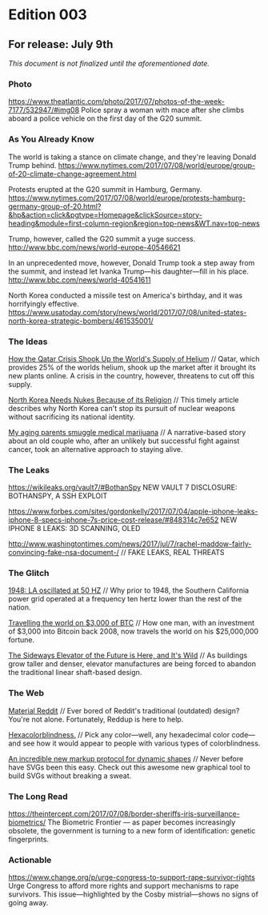 # Edition 003

## For release: July 9th

_This document is not finalized until the aforementioned date._

### Photo

https://www.theatlantic.com/photo/2017/07/photos-of-the-week-7177/532947/#img08
Police spray a woman with mace after she climbs aboard a police vehicle on the first day of the G20 summit.

### As You Already Know
The world is taking a stance on climate change, and they're leaving Donald Trump behind.
https://www.nytimes.com/2017/07/08/world/europe/group-of-20-climate-change-agreement.html

Protests erupted at the G20 summit in Hamburg, Germany.
https://www.nytimes.com/2017/07/08/world/europe/protests-hamburg-germany-group-of-20.html?&hp&action=click&pgtype=Homepage&clickSource=story-heading&module=first-column-region&region=top-news&WT.nav=top-news

Trump, however, called the G20 summit a yuge success.
http://www.bbc.com/news/world-europe-40546621

In an unprecedented move, however, Donald Trump took a step away from the summit, and instead let Ivanka Trump—his daughter—fill in his place.
http://www.bbc.com/news/world-40541611

North Korea conducted a missile test on America's birthday, and it was horrifyingly effective.
https://www.usatoday.com/story/news/world/2017/07/08/united-states-north-korea-strategic-bombers/461535001/

### The Ideas

[How the Qatar Crisis Shook Up the World's Supply of Helium](https://www.theatlantic.com/science/archive/2017/07/qatar-helium-production/532788/) // Qatar, which provides 25% of the worlds helium, shook up the market after it brought its new plants online. A crisis in the country, however, threatens to cut off this supply.

[North Korea Needs Nukes Because of its Religion](http://foreignpolicy.com/2017/07/07/north-korea-needs-nukes-because-of-its-religion/) // This timely article describes why North Korea can't stop its pursuit of nuclear weapons without sacrificing its national identity.

[My aging parents smuggle medical marijuana](http://www.salon.com/2017/07/08/my-aging-parents-smuggle-medical-marijuana/) // A narrative-based story about an old couple who, after an unlikely but successful fight against cancer, took an alternative approach to staying alive.

### The Leaks

https://wikileaks.org/vault7/#BothanSpy NEW VAULT 7 DISCLOSURE: BOTHANSPY, A SSH EXPLOIT

https://www.forbes.com/sites/gordonkelly/2017/07/04/apple-iphone-leaks-iphone-8-specs-iphone-7s-price-cost-release/#848314c7e652 NEW IPHONE 8 LEAKS: 3D SCANNING, OLED

http://www.washingtontimes.com/news/2017/jul/7/rachel-maddow-fairly-convincing-fake-nsa-document-/ // FAKE LEAKS, REAL THREATS

### The Glitch
[1948: LA oscillated at 50 HZ](http://gizmodo.com/before-1948-las-power-grid-was-incompatible-with-the-r-1683629042) // Why prior to 1948, the Southern California power grid operated at a frequency ten hertz lower than the rest of the nation.

[Travelling the world on $3,000 of BTC](https://www.forbes.com/sites/bishopjordan/2017/07/07/bitcoin-millionaire/#4d4ced746261) // How one man, with an investment of $3,000 into Bitcoin back 2008, now travels the world on his $25,000,000 fortune.

[The Sideways Elevator of the Future is Here, and It's Wild](https://www.wired.com/story/the-sideways-elevator-of-the-future-is-here/) // As buildings grow taller and denser, elevator manufactures are being forced to abandon the traditional linear shaft-based design.

### The Web

[Material Reddit](https://www.reddup.co/) // Ever bored of Reddit's traditional (outdated) design? You're not alone. Fortunately, Reddup is here to help.

[Hexacolorblindness.](http://www.colorhexa.com/87ceeb) // Pick any color—well, any hexadecimal color code—and see how it would appear to people with various types of colorblindness.

[An incredible new markup protocol for dynamic shapes](http://ivanceras.github.io/svgbob-editor/) // Never before have SVGs been this easy. Check out this awesome new graphical tool to build SVGs without breaking a sweat.

### The Long Read
https://theintercept.com/2017/07/08/border-sheriffs-iris-surveillance-biometrics/ The Biometric Frontier — as paper becomes increasingly obsolete, the government is turning to a new form of identification: genetic fingerprints.

### Actionable
https://www.change.org/p/urge-congress-to-support-rape-survivor-rights Urge Congress to afford more rights and support mechanisms to rape survivors. This issue—highlighted by the Cosby mistrial—shows no signs of going away.
